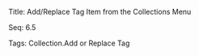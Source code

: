 Title:  Add/Replace Tag Item from the Collections Menu

Seq:    6.5

Tags:   Collection.Add or Replace Tag

